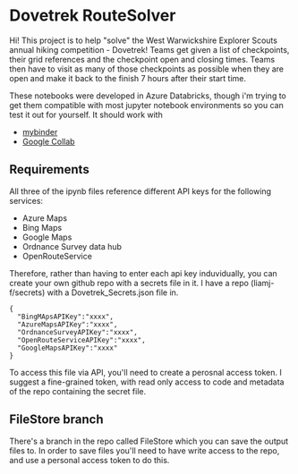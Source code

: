 # Dovetrek RouteSolver

Hi!
This project is to help "solve" the West Warwickshire Explorer Scouts annual hiking competition - Dovetrek! 
Teams get given a list of checkpoints, their grid references and the checkpoint open and closing times. Teams then have to visit as many of those checkpoints as possible when they are open and make it back to the finish 7 hours after their start time.

These notebooks were developed in Azure Databricks, though i'm trying to get them compatible with most jupyter notebook environments so you can test it out for yourself. 
It should work with 
- [mybinder](https://mybinder.org/)
- [Google Collab](https://colab.research.google.com/github/liamj-f/Dovetrek/blob/main/)

## Requirements
All three of the ipynb files reference different API keys for the following services:
- Azure Maps
- Bing Maps
- Google Maps
- Ordnance Survey data hub
- OpenRouteService

Therefore, rather than having to enter each api key induvidually, you can create your own github repo with a secrets file in it. I have a repo (liamj-f/secrets) with a Dovetrek_Secrets.json file in.
```
{
  "BingMApsAPIKey":"xxxx",
  "AzureMapsAPIKey":"xxxx",
  "OrdnanceSurveyAPIKey":"xxxx",
  "OpenRouteServiceAPIKey":"xxxx",
  "GoogleMapsAPIKey":"xxxx"
}
```
To access this file via API, you'll need to create a perosnal access token. I suggest a fine-grained token, with read only access to code and metadata of the repo containing the secret file. 

## FileStore branch
There's a branch in the repo called FileStore which you can save the output files to. In order to save files you'll need to have write access to the repo, and use a personal access token to do this.
